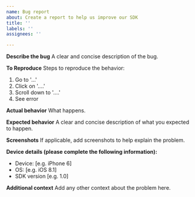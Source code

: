 ```yaml
---
name: Bug report
about: Create a report to help us improve our SDK
title: ''
labels: ''
assignees: ''

---
```


**Describe the bug**
A clear and concise description of the bug.

**To Reproduce**
Steps to reproduce the behavior:
1. Go to '...'
2. Click on '....'
3. Scroll down to '....'
4. See error

**Actual behavior**
What happens.

**Expected behavior**
A clear and concise description of what you expected to happen.

**Screenshots**
If applicable, add screenshots to help explain the problem.

**Device details (please complete the following information):**
 - Device: [e.g. iPhone 6]
 - OS: [e.g. iOS 8.1]
 - SDK version [e.g. 1.0]

**Additional context**
Add any other context about the problem here.
